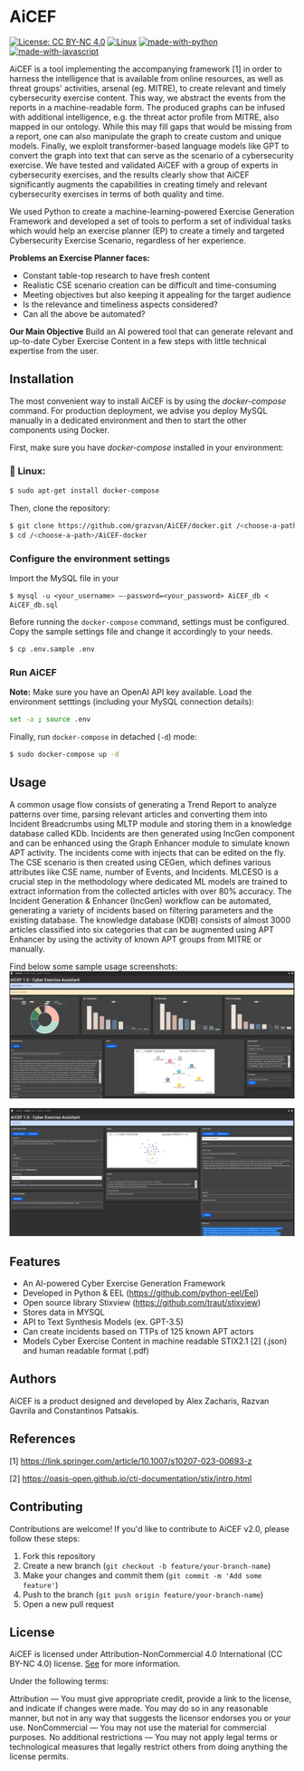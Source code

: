 # AiCEF
[![License: CC BY-NC 4.0](https://img.shields.io/badge/License-CC_BY--NC_4.0-lightgrey.svg)](https://creativecommons.org/licenses/by-nc/4.0/)
[![Linux](https://svgshare.com/i/Zhy.svg)](https://svgshare.com/i/Zhy.svg)
[![made-with-python](https://img.shields.io/badge/Made%20with-Python-1f425f.svg)](https://www.python.org/)
[![made-with-javascript](https://img.shields.io/badge/Made%20with-JavaScript-1f425f.svg)](https://www.javascript.com)

AiCEF is a tool implementing the accompanying framework [1] in order to harness the intelligence that is available from online resources, as well as threat groups' activities, arsenal (eg. MITRE), to create relevant and timely cybersecurity exercise content. This way, we abstract the events from the reports in a machine-readable form. The produced graphs can be infused with additional intelligence, e.g. the threat actor profile from MITRE, also mapped in our ontology. While this may fill gaps that would be missing from a report, one can also manipulate the graph to create custom and unique models. Finally, we exploit transformer-based language models like GPT to convert the graph into text that can serve as the scenario of a cybersecurity exercise. 
We have tested and validated AiCEF with a group of experts in cybersecurity exercises, and the results clearly show that AiCEF significantly augments the capabilities in creating timely and relevant cybersecurity exercises in terms of both quality and time.

We used Python to create a machine-learning-powered Exercise Generation Framework and developed a set of tools to perform a set of individual tasks which would help an exercise planner (EP) to create a timely and targeted Cybersecurity Exercise Scenario, regardless of her experience. 

**Problems an Exercise Planner faces:**
- Constant table-top research to have fresh content
- Realistic CSE scenario creation can be difficult and time-consuming
- Meeting objectives but also keeping it appealing for the target audience
- Is the relevance and timeliness aspects considered?
- Can all the above be automated?

**Our Main Objective**
Build an AI powered tool that can generate relevant and up-to-date Cyber Exercise Content in a few steps with little technical expertise from the user.

## Installation

The most convenient way to install AiCEF is by using the *docker-compose* command. For production deployment, we advise you deploy MySQL manually in a dedicated environment and then to start the other components using Docker.

First, make sure you have *docker-compose* installed in your environment:

### 🐧 Linux:
```bash
$ sudo apt-get install docker-compose
```

Then, clone the repository:
```bash
$ git clone https://github.com/grazvan/AiCEF/docker.git /<choose-a-path>/AiCEF-docker
$ cd /<choose-a-path>/AiCEF-docker
```
### Configure the environment settings

Import the MySQL file in your 

```bash,
$ mysql -u <your_username> –-password=<your_password> AiCEF_db < AiCEF_db.sql 
```

Before running the `docker-compose` command, settings must be configured. Copy the sample settings file and change it accordingly to your needs.

```bash
$ cp .env.sample .env
```

### Run AiCEF

**Note:** Make sure you have an OpenAI API key available.
Load the environment setttings (including your MySQL connection details):

```bash
set -a ; source .env
```

Finally, run `docker-compose` in detached (`-d`) mode:

```bash
$ sudo docker-compose up -d
```

## Usage

A common usage flow consists of generating a Trend Report to analyze patterns over time, parsing relevant articles and converting them into Incident Breadcrumbs using MLTP module and storing them in a knowledge database called KDb. 
Incidents are then generated using IncGen component and can be enhanced using the Graph Enhancer module to simulate known APT activity. The incidents come with injects that can be edited on the fly. 
The CSE scenario is then created using CEGen, which defines various attributes like CSE name, number of Events, and Incidents.
MLCESO is a crucial step in the methodology where dedicated ML models are trained to extract information from the collected articles with over 80% accuracy.
The Incident Generation & Enhancer (IncGen) workflow can be automated, generating a variety of incidents based on filtering parameters and the existing database. The knowledge database (KDB) consists of almost 3000 articles classified into six categories that can be augmented using APT Enhancer by using the activity of known APT groups from MITRE or manually.

Find below some sample usage screenshots:
![Alt Text](./Usage/Screen1.PNG)

![Alt Text](./Usage/Screen2.PNG)

## Features

- An AI-powered Cyber Exercise Generation Framework
- Developed in Python & EEL (https://github.com/python-eel/Eel)
- Open source library Stixview (https://github.com/traut/stixview)
- Stores data in MYSQL
- API to Text Synthesis Models (ex. GPT-3.5) 
- Can create incidents based on TTPs of 125 known APT actors
- Models Cyber Exercise Content in machine readable STIX2.1 [2] (.json) and human readable format (.pdf)

## Authors 

AiCEF is a product designed and developed by Alex Zacharis, Razvan Gavrila and Constantinos Patsakis.

## References
[1] https://link.springer.com/article/10.1007/s10207-023-00693-z

[2] https://oasis-open.github.io/cti-documentation/stix/intro.html

## Contributing

Contributions are welcome! If you'd like to contribute to AiCEF v2.0, please follow these steps:

1. Fork this repository
2. Create a new branch (`git checkout -b feature/your-branch-name`)
3. Make your changes and commit them (`git commit -m 'Add some feature'`)
4. Push to the branch (`git push origin feature/your-branch-name`)
5. Open a new pull request

## License
AiCEF is licensed under Attribution-NonCommercial 4.0 International (CC BY-NC 4.0) license. [See](https://creativecommons.org/licenses/by-nc/4.0/) for more information.

Under the following terms:

Attribution — You must give appropriate credit, provide a link to the license, and indicate if changes were made. You may do so in any reasonable manner, but not in any way that suggests the licensor endorses you or your use.
NonCommercial — You may not use the material for commercial purposes.
No additional restrictions — You may not apply legal terms or technological measures that legally restrict others from doing anything the license permits.

